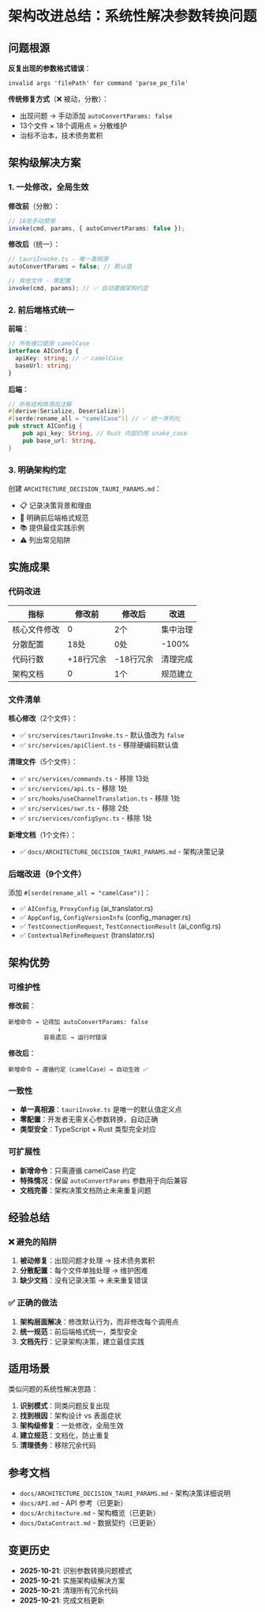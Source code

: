 # 架构改进总结：系统性解决参数转换问题

## 问题根源

**反复出现的参数格式错误**：

```
invalid args 'filePath' for command 'parse_po_file'
```

**传统修复方式**（❌ 被动，分散）：

- 出现问题 → 手动添加 `autoConvertParams: false`
- 13个文件 × 18个调用点 = 分散维护
- 治标不治本，技术债务累积

## 架构级解决方案

### 1. 一处修改，全局生效

**修改前**（分散）：

```typescript
// 18处手动禁用
invoke(cmd, params, { autoConvertParams: false });
```

**修改后**（统一）：

```typescript
// tauriInvoke.ts - 唯一真相源
autoConvertParams = false; // 默认值

// 其他文件 - 零配置
invoke(cmd, params); // ✅ 自动遵循架构约定
```

### 2. 前后端格式统一

**前端**：

```typescript
// 所有接口使用 camelCase
interface AIConfig {
  apiKey: string; // ✅ camelCase
  baseUrl: string;
}
```

**后端**：

```rust
// 所有结构体添加注解
#[derive(Serialize, Deserialize)]
#[serde(rename_all = "camelCase")] // ✅ 统一序列化
pub struct AIConfig {
    pub api_key: String, // Rust 内部仍用 snake_case
    pub base_url: String,
}
```

### 3. 明确架构约定

创建 `ARCHITECTURE_DECISION_TAURI_PARAMS.md`：

- 📋 记录决策背景和理由
- 📐 明确前后端格式规范
- 📚 提供最佳实践示例
- ⚠️ 列出常见陷阱

## 实施成果

### 代码改进

| 指标         | 修改前    | 修改后    | 改进     |
| ------------ | --------- | --------- | -------- |
| 核心文件修改 | 0         | 2个       | 集中治理 |
| 分散配置     | 18处      | 0处       | -100%    |
| 代码行数     | +18行冗余 | -18行冗余 | 清理完成 |
| 架构文档     | 0         | 1个       | 规范建立 |

### 文件清单

**核心修改**（2个文件）：

- ✅ `src/services/tauriInvoke.ts` - 默认值改为 `false`
- ✅ `src/services/apiClient.ts` - 移除硬编码默认值

**清理文件**（5个文件）：

- ✅ `src/services/commands.ts` - 移除 13处
- ✅ `src/services/api.ts` - 移除 1处
- ✅ `src/hooks/useChannelTranslation.ts` - 移除 1处
- ✅ `src/services/swr.ts` - 移除 2处
- ✅ `src/services/configSync.ts` - 移除 1处

**新增文档**（1个文件）：

- ✅ `docs/ARCHITECTURE_DECISION_TAURI_PARAMS.md` - 架构决策记录

### 后端改进（9个文件）

添加 `#[serde(rename_all = "camelCase")]`：

- ✅ `AIConfig`, `ProxyConfig` (ai_translator.rs)
- ✅ `AppConfig`, `ConfigVersionInfo` (config_manager.rs)
- ✅ `TestConnectionRequest`, `TestConnectionResult` (ai_config.rs)
- ✅ `ContextualRefineRequest` (translator.rs)

## 架构优势

### 可维护性

**修改前**：

```
新增命令 → 记得加 autoConvertParams: false
              ↓
          容易遗忘 → 运行时错误
```

**修改后**：

```
新增命令 → 遵循约定（camelCase）→ 自动生效 ✅
```

### 一致性

- **单一真相源**：`tauriInvoke.ts` 是唯一的默认值定义点
- **零配置**：开发者无需关心参数转换，自动正确
- **类型安全**：TypeScript + Rust 类型完全对应

### 可扩展性

- **新增命令**：只需遵循 camelCase 约定
- **特殊情况**：保留 `autoConvertParams` 参数用于向后兼容
- **文档完善**：架构决策文档防止未来重复问题

## 经验总结

### ❌ 避免的陷阱

1. **被动修复**：出现问题才处理 → 技术债务累积
2. **分散配置**：每个文件单独处理 → 维护困难
3. **缺少文档**：没有记录决策 → 未来重复错误

### ✅ 正确的做法

1. **架构层面解决**：修改默认行为，而非修改每个调用点
2. **统一规范**：前后端格式统一，类型安全
3. **文档先行**：记录架构决策，建立最佳实践

## 适用场景

类似问题的系统性解决思路：

1. **识别模式**：同类问题反复出现
2. **找到根因**：架构设计 vs 表面症状
3. **架构级修复**：一处修改，全局生效
4. **建立规范**：文档化，防止重复
5. **清理债务**：移除冗余代码

## 参考文档

- `docs/ARCHITECTURE_DECISION_TAURI_PARAMS.md` - 架构决策详细说明
- `docs/API.md` - API 参考（已更新）
- `docs/Architecture.md` - 架构概览（已更新）
- `docs/DataContract.md` - 数据契约（已更新）

## 变更历史

- **2025-10-21**: 识别参数转换问题模式
- **2025-10-21**: 实施架构级解决方案
- **2025-10-21**: 清理所有冗余代码
- **2025-10-21**: 完成文档更新
